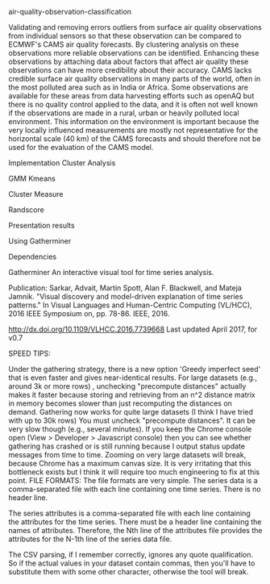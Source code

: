   
air-quality-observation-classification

Validating and removing errors outliers from surface air quality observations from individual sensors so that these observation can be compared to ECMWF's CAMS air quality forecasts. By clustering analysis on these observations more reliable observations can be identified. Enhancing these observations by attaching data about factors that affect air quality these observations can have more credibility about their accuracy. CAMS lacks credible surface air quality observations in many parts of the world, often in the most polluted area such as in India or Africa. Some observations are available for these areas from data harvesting efforts such as openAQ but there is no quality control applied to the data, and it is often not well known if the observations are made in a rural, urban or heavily polluted local environment. This information on the environment is important because the very locally influenced measurements are mostly not representative for the horizontal scale (40 km) of the CAMS forecasts and should therefore not be used for the evaluation of the CAMS model.

Implementation Cluster Analysis

GMM Kmeans

Cluster Measure

Randscore

Presentation results

Using Gatherminer

Dependencies

Gatherminer
An interactive visual tool for time series analysis.

Publication: Sarkar, Advait, Martin Spott, Alan F. Blackwell, and Mateja Jamnik. "Visual discovery and model-driven explanation of time series patterns." In Visual Languages and Human-Centric Computing (VL/HCC), 2016 IEEE Symposium on, pp. 78-86. IEEE, 2016.

http://dx.doi.org/10.1109/VLHCC.2016.7739668
Last updated April 2017, for v0.7

SPEED TIPS:

Under the gathering strategy, there is a new option 'Greedy imperfect seed' that is even faster and gives near-identical results.
For large datasets (e.g., around 3k or more rows) , unchecking "precompute distances" actually makes it faster because storing and retrieving from an n^2 distance matrix in memory becomes slower than just recomputing the distances on demand.
Gathering now works for quite large datasets (I think I have tried with up to 30k rows) You must uncheck "precompute distances". It can be very slow though (e.g., several minutes). If you keep the Chrome console open (View > Developer > Javascript console) then you can see whether gathering has crashed or is still running because I output status update messages from time to time.
Zooming on very large datasets will break, because Chrome has a maximum canvas size. It is very irritating that this bottleneck exists but I think it will require too much engineering to fix at this point.
FILE FORMATS: The file formats are very simple. The series data is a comma-separated file with each line containing one time series. There is no header line.

The series attributes is a comma-separated file with each line containing the attributes for the time series. There must be a header line containing the names of attributes. Therefore, the Nth line of the attributes file provides the attributes for the N-1th line of the series data file.

The CSV parsing, if I remember correctly, ignores any quote qualification. So if the actual values in your dataset contain commas, then you'll have to substitute them with some other character, otherwise the tool will break.
